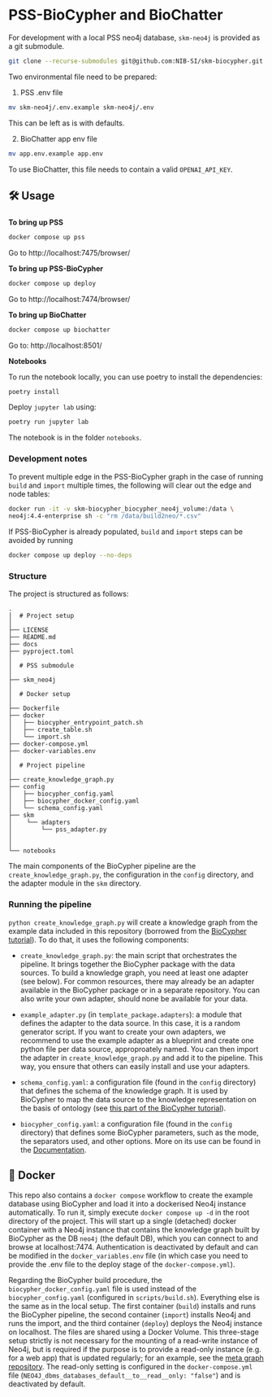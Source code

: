 # PSS-BioCypher and BioChatter

For development with a local PSS neo4j database, `skm-neo4j` is provided as a git submodule. 


```bash
git clone --recurse-submodules git@github.com:NIB-SI/skm-biocypher.git
```


Two environmental file need to be prepared:

1. PSS .env file
 ```bash
 mv skm-neo4j/.env.example skm-neo4j/.env
 ```
 This can be left as is with defaults. 


2. BioChatter app env file
 ```bash
 mv app.env.example app.env
 ```
To use BioChatter, this file needs to contain a valid `OPENAI_API_KEY`.

## 🛠 Usage

###

__To bring up PSS__

```bash
docker compose up pss
```

Go to http://localhost:7475/browser/

__To bring up PSS-BioCypher__

```bash
docker compose up deploy
```

Go to http://localhost:7474/browser/

__To bring up BioChatter__

```bash
docker compose up biochatter
```

Go to: http://localhost:8501/


__Notebooks__

To run the notebook locally, you can use poetry to install the dependencies:
```bash
poetry install
```

Deploy `jupyter lab` using:

```bash
poetry run jupyter lab
```

The notebook is in the folder `notebooks`. 

### Development notes

To prevent multiple edge in the PSS-BioCypher graph in the case of running  `build` and `import` multiple times, the following will clear out the edge and node tables:

```bash 
docker run -it -v skm-biocypher_biocypher_neo4j_volume:/data \
neo4j:4.4-enterprise sh -c "rm /data/build2neo/*.csv"
```

If PSS-BioCypher is already populated, `build` and `import` steps can be avoided by running 

```bash
docker compose up deploy --no-deps
```


### Structure
The project is structured as follows:
```
.
│  # Project setup
│
├── LICENSE
├── README.md
├── docs
├── pyproject.toml
│
│  # PSS submodule
│
├── skm_neo4j
│
│  # Docker setup
│
├── Dockerfile
├── docker
│   ├── biocypher_entrypoint_patch.sh
│   ├── create_table.sh
│   └── import.sh
├── docker-compose.yml
├── docker-variables.env
│
│  # Project pipeline
│
├── create_knowledge_graph.py
├── config
│   ├── biocypher_config.yaml
│   ├── biocypher_docker_config.yaml
│   └── schema_config.yaml
├── skm
│    └── adapters
│        └── pss_adapter.py
│
│
└── notebooks
```

The main components of the BioCypher pipeline are the
`create_knowledge_graph.py`, the configuration in the `config` directory, and
the adapter module in the `skm` directory. 

### Running the pipeline

`python create_knowledge_graph.py` will create a knowledge graph from the
example data included in this repository (borrowed from the [BioCypher
tutorial](https://biocypher.org/tutorial.html)). To do that, it uses the
following components:

- `create_knowledge_graph.py`: the main script that orchestrates the pipeline.
It brings together the BioCypher package with the data sources. To build a 
knowledge graph, you need at least one adapter (see below). For common 
resources, there may already be an adapter available in the BioCypher package or
in a separate repository. You can also write your own adapter, should none be
available for your data.

- `example_adapter.py` (in `template_package.adapters`): a module that defines
the adapter to the data source. In this case, it is a random generator script.
If you want to create your own adapters, we recommend to use the example adapter
as a blueprint and create one python file per data source, approproately named.
You can then import the adapter in `create_knowledge_graph.py` and add it to
the pipeline. This way, you ensure that others can easily install and use your 
adapters.

- `schema_config.yaml`: a configuration file (found in the `config` directory)
that defines the schema of the knowledge graph. It is used by BioCypher to map
the data source to the knowledge representation on the basis of ontology (see
[this part of the BioCypher 
tutorial](https://biocypher.org/tutorial-ontology.html)).

- `biocypher_config.yaml`: a configuration file (found in the `config` 
directory) that defines some BioCypher parameters, such as the mode, the 
separators used, and other options. More on its use can be found in the
[Documentation](https://biocypher.org/installation.html#configuration).

## 🐳 Docker

This repo also contains a `docker compose` workflow to create the example
database using BioCypher and load it into a dockerised Neo4j instance
automatically. To run it, simply execute `docker compose up -d` in the root 
directory of the project. This will start up a single (detached) docker
container with a Neo4j instance that contains the knowledge graph built by
BioCypher as the DB `neo4j` (the default DB), which you can connect to and
browse at localhost:7474. Authentication is deactivated by default and can be
modified in the `docker_variables.env` file (in which case you need to provide
the .env file to the deploy stage of the `docker-compose.yml`).

Regarding the BioCypher build procedure, the `biocypher_docker_config.yaml` file
is used instead of the `biocypher_config.yaml` (configured in
`scripts/build.sh`). Everything else is the same as in the local setup. The
first container (`build`) installs and runs the BioCypher pipeline, the second
container (`import`) installs Neo4j and runs the import, and the third container
(`deploy`) deploys the Neo4j instance on localhost. The files are shared using a
Docker Volume. This three-stage setup strictly is not necessary for the mounting
of a read-write instance of Neo4j, but is required if the purpose is to provide
a read-only instance (e.g. for a web app) that is updated regularly; for an
example, see the [meta graph
repository](https://github.com/biocypher/meta-graph). The read-only setting is
configured in the `docker-compose.yml` file
(`NEO4J_dbms_databases_default__to__read__only: "false"`) and is deactivated by
default.
